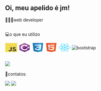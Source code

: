 ## Oi, meu apelido é jm!

👨🏾‍💻web developer
##
💻o que eu utilizo

<img align="center" alt="js" height="30" width="40" src="https://raw.githubusercontent.com/devicons/devicon/master/icons/javascript/javascript-original.svg"> <img align="center" alt="c#" height="30" width="40" src="https://raw.githubusercontent.com/devicons/devicon/master/icons/csharp/csharp-original.svg"> <img align="center" alt="css" height="30" width="40" src="https://raw.githubusercontent.com/devicons/devicon/master/icons/css3/css3-original.svg"> <img align="center" alt="html" height="30" width="40" src="https://raw.githubusercontent.com/devicons/devicon/master/icons/html5/html5-original.svg"> <img align="center" alt="react" height="30" width="40" src="https://raw.githubusercontent.com/devicons/devicon/master/icons/react/react-original.svg"> <img align="center" alt="bootstrap" height="30" width="40" src="https://cdn.jsdelivr.net/gh/devicons/devicon@latest/icons/bootstrap/bootstrap-original.svg">
##

<div>
   <a href="https://github.com/jmzqq">
      <img height="180cm" src="https://github-readme-stats.vercel.app/api/top-langs/?username=jmzqq&layout=donut&theme=merko" >
   </a>
</div>
 
📩contatos:


   
   
  
<a href = "mailto: joaomwguel@gmail.com"><img loading="lazy" src="https://img.shields.io/badge/Gmail-D14836?style=for-the-badge&logo=gmail&logoColor=white" target="_blank"></a>
<a href= "https://www.linkedin.com/in/jo%C3%A3o-miguel-santos-vaz-b9b115314/"><img loading="lazy" src="https://img.shields.io/badge/-LinkedIn-%230077B5?style=for-the-badge&logo=linkedin&logoColor=white" target="_blank"></a>
